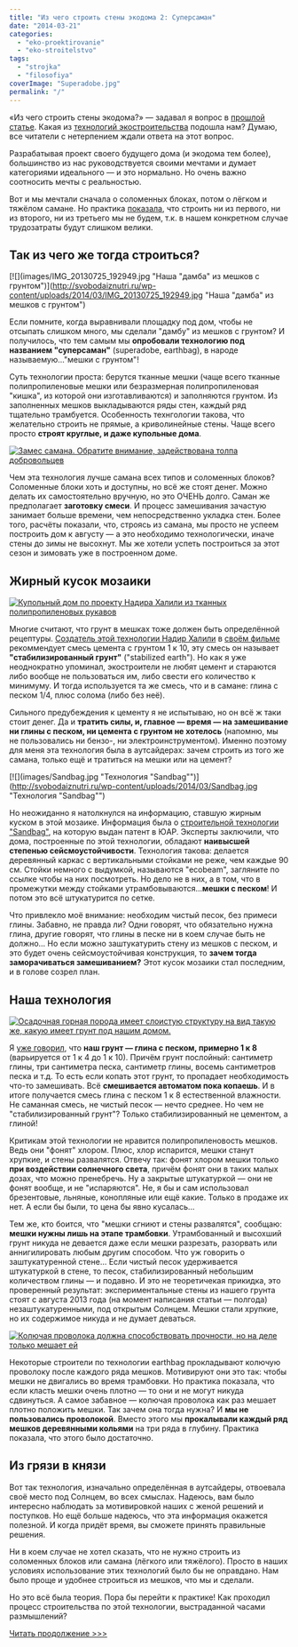```yaml
---
title: "Из чего строить стены экодома 2: Суперсаман"
date: "2014-03-21"
categories: 
  - "eko-proektirovanie"
  - "eko-stroitelstvo"
tags: 
  - "strojka"
  - "filosofiya"
coverImage: "Superadobe.jpg"
permalink: "/"
---
```


«Из чего строить стены экодома?» — задавал я вопрос в [прошлой статье](http://svobodaiznutri.ru/iz-chego-stroit-steny-ekodoma/ "Из чего строить стены экодома?"). Какая из [технологий экостроительства](http://svobodaiznutri.ru/?p=34) подошла нам? Думаю, все читатели с нетерпением ждали ответа на этот вопрос.

Разрабатывая проект своего будущего дома (и экодома тем более), большинство из нас руководствуется своими мечтами и думает категориями идеального — и это нормально. Но очень важно соотносить мечты с реальностью.

Вот и мы мечтали сначала о соломенных блоках, потом о лёгком и тяжёлом самане. Но практика [показала](http://svobodaiznutri.ru/?p=14), что строить ни из первого, ни из второго, ни из третьего мы не будем, т.к. в нашем конкретном случае трудозатраты будут слишком велики.

## Так из чего же тогда строиться?

[![](images/IMG_20130725_192949.jpg "Наша "дамба" из мешков с грунтом")](http://svobodaiznutri.ru/wp-content/uploads/2014/03/IMG_20130725_192949.jpg "Наша "дамба" из мешков с грунтом")

Если помните, когда выравнивали площадку под дом, чтобы не отсыпать слишком много, мы сделали "дамбу" из мешков с грунтом? И получилось, что тем самым мы **опробовали технологию под названием "суперсаман"** (superadobe, earthbag), в народе называемую..."мешки с грунтом"!

Суть технологии проста: берутся тканные мешки (чаще всего тканные полипропиленовые мешки или безразмерная полипропиленовая "кишка", из которой они изготавливаются) и заполняются грунтом. Из заполненных мешков выкладываются ряды стен, каждый ряд тщательно трамбуется. Особенность технгологии такова, что желательно строить не прямые, а криволинейные стены. Чаще всего просто **строят круглые, и даже купольные дома**.

[![](images/Zames.jpg "Замес самана. Обратите внимание, задействована толпа добровольцев")](http://svobodaiznutri.ru/wp-content/uploads/2014/03/Zames.jpg "Замес самана. Обратите внимание, задействована толпа добровольцев")

Чем эта технология лучше самана всех типов и соломенных блоков? Соломенные блоки хоть и доступны, но всё же стоят денег. Можно делать их самостоятельно вручную, но это ОЧЕНЬ долго. Саман же предполагает **заготовку смеси**. И процесс замешивания зачастую занимает больше времени, чем непосредственно укладка стен. Более того, расчёты показали, что, строясь из самана, мы просто не успеем построить дом к августу — а это необходимо технологически, иначе стены до зимы не высохнут. Мы же хотели успеть построиться за этот сезон и зимовать уже в построенном доме.

## Жирный кусок мозаики

[![](images/Kupol.jpg "Купольный дом по проекту Надира Халили из тканных полипропиленовых рукавов")](http://svobodaiznutri.ru/wp-content/uploads/2014/03/Kupol.jpg "Купольный дом по проекту Надира Халили из тканных полипропиленовых рукавов")

Многие считают, что грунт в мешках тоже должен быть определённой рецептуры. [Создатель этой технологии Надир Халили](http://hojja-nusreddin.livejournal.com/370104.html) в [своём фильме](http://www.youtube.com/watch?v=bnWw_PrJB48) рекоммендует смесь цемента с грунтом 1 к 10, эту смесь он называет **"стабилизированный грунт"** ("stabilized earth"). Но как я уже неоднократно упоминал, экостроители не любят цемент и стараются либо вообще не пользоваться им, либо свести его количество к минимуму. И тогда используется та же смесь, что и в самане: глина с песком 1/4, плюс солома (либо без неё).

Сильного предубеждения к цементу я не испытываю, но он всё ж таки стоит денег. Да и **тратить силы, и, главное — время — на замешивание ни глины с песком, ни цемента с грунтом не хотелось** (напомню, мы не пользовались ни бензо-, ни электроинструментом). Именно поэтому для меня эта технология была в аутсайдерах: зачем строить из того же самана, только ещё и тратиться на мешки или на цемент?

[![](images/Sandbag.jpg "Технология "Sandbag"")](http://svobodaiznutri.ru/wp-content/uploads/2014/03/Sandbag.jpg "Технология "Sandbag"")

Но неожиданно я натолкнулся на информацию, ставшую жирным куском в этой мозаике. Информация была о [строительной технологии "Sandbag"](http://www.sandbaghouse.com/Infos_files/Sandbag%20House%202.pdf), на которую выдан патент в ЮАР. Эксперты заключили, что дома, построенные по этой технологии, обладают **наивысшей степенью сейсмоустойчивости**. Технология такова: делается деревянный каркас с вертикальными стойками не реже, чем каждые 90 см. Стойки немного с выдумкой, называются "ecobeam", загляните по ссылке чтобы на них посмотреть. Но дело не в них, а в том, что в промежутки между стойками утрамбовываются...**мешки с песком**! И потом это всё штукатурится по сетке.

Что привлекло моё внимание: необходим чистый песок, без примеси глины. Забавно, не правда ли? Одни говорят, что обязательно нужна глина, другие говорят, что глины в песке ни в коем случае быть не должно... Но если можно заштукатурить стену из мешков с песком, и это будет очень сейсмоустойчивая конструкция, то **зачем тогда заморачиваться замешиванием?** Этот кусок мозаики стал последним, и в голове созрел план.

## Наша технология

[![](images/Osadok.jpg "Осадочная горная порода имеет слоистую структуру на вид такую же, какую имеет грунт под нашим домом.")](http://svobodaiznutri.ru/wp-content/uploads/2014/03/Osadok.jpg "Осадочная горная порода имеет слоистую структуру на вид такую же, какую имеет грунт под нашим домом.")

Я [уже говорил](http://svobodaiznutri.ru/?p=21), что **наш грунт — глина с песком, примерно 1 к 8** (варьируется от 1 к 4 до 1 к 10). Причём грунт послойный: сантиметр глины, три сантиметра песка, сантиметр глины, восемь сантиметров песка и т.д. То есть если копать этот грунт, то пропадает необходимость что-то замешивать. Всё **смешивается автоматом пока копаешь**. И в итоге получается смесь глина с песком 1 к 8 естественной влажности. Не саманная смесь, не чистый песок — нечто среднее. Но чем не "стабилизированный грунт"? Только стабилизированный не цементом, а глиной!

Критикам этой технологии не нравится полипропиленовость мешков. Ведь они "фонят" хлором. Плюс, хлор испарится, мешки станут хрупкие, и стены развалятся. Отвечу так: фонят хлором мешки только **при воздействии солнечного света**, причём фонят они в таких малых дозах, что можно пренебречь. Ну а закрытые штукатуркой — они не фонят вообще, и не "испаряются". Не, я бы и сам использовал брезентовые, льняные, конопляные или ещё какие. Только в продаже их нет. А если бы были, то цена бы явно кусалась...

Тем же, кто боится, что "мешки сгниют и стены развалятся", сообщаю: **мешки нужны лишь на этапе трамбовки**. Утрамбованный и высохший грунт никуда не девается даже если мешки разрезать, разорвать или аннигилировать любым другим способом. Что уж говорить о заштукатуренной стене... Если чистый песок удерживается штукатуркой в стене, то песок, стабилизированный небольшим количеством глины — и подавно. И это не теоретичекая прикидка, это проверенный результат: экспериментальные стены из нашего грунта стоят с августа 2013 года (на момент написания статьи — полгода) незаштукатуренными, под открытым Солнцем. Мешки стали хрупкие, но их содержимое никуда и не думает деваться.

[![](images/barbed-wire.jpg "Колючая проволока должна способствовать прочности, но на деле только мешает ей")](http://svobodaiznutri.ru/wp-content/uploads/2014/03/barbed-wire.jpg "Колючая проволока должна способствовать прочности, но на деле только мешает ей")

Некоторые строители по технологии earthbag прокладывают колючую проволоку после каждого ряда мешков. Мотивируют они это так: чтобы мешки не двигались во время трамбовки. Но практика показала, что если класть мешки очень плотно — то они и не могут никуда сдвинуться. А самое забавное — колючая проволока как раз мешает плотно положить мешки. Так зачем она тогда нужна? И **мы не пользовались проволокой**. Вместо этого мы **прокалывали каждый ряд мешков деревянными кольями** на три ряда в глубину. Практика показала, что этого было достаточно.

## Из грязи в князи

Вот так технология, изначально определённая в аутсайдеры, отвоевала своё место под Солнцем, во всех смыслах. Надеюсь, вам было интересно наблюдать за мотивировкой наших с женой решений и поступков. Но ещё больше надеюсь, что эта информация окажется полезной. И когда придёт время, вы сможете принять правильные решения.

Ни в коем случае не хотел сказать, что не нужно строить из соломенных блоков или самана (лёгкого или тяжёлого). Просто в наших условиях использование этих технологий было бы не оправдано. Нам было проще и удобнее строиться из мешков, что мы и сделали.

Но это всё была теория. Пора бы перейти к практике! Как проходил процесс строительства по этой технологии, выстраданной часами размышлений?

[Читать продолжение >>>](http://svobodaiznutri.ru/?p=12)
